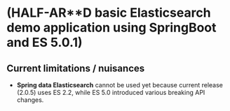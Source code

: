 # (HALF-AR**D basic Elasticsearch demo application using SpringBoot and ES 5.0.1)

## Current limitations / nuisances

* **Spring data Elasticsearch** cannot be used yet because current release (2.0.5) uses ES 2.2, while ES 5.0 introduced
various breaking API changes.